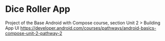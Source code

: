 # Dice Roller App

Project of the Base Android with Compose course, section Unit 2 > Building App UI 
https://developer.android.com/courses/pathways/android-basics-compose-unit-2-pathway-2
